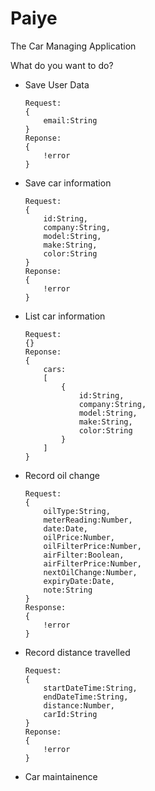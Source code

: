 # Paiye
The Car Managing Application

What do you want to do?
- Save User Data
    ```
    Request:
    {
        email:String
    }
    Reponse:
    {
        !error
    }
- Save car information
    ```
    Request:
    {
        id:String,
        company:String,
        model:String,
        make:String,
        color:String
    }
    Reponse:
    {
        !error
    }
- List car information
    ```
    Request:
    {}
    Reponse:
    {
        cars:
        [
            {
                id:String,
                company:String,
                model:String,
                make:String,
                color:String
            }
        ]
    }
- Record oil change
    ```
    Request:
    {
        oilType:String,
        meterReading:Number,
        date:Date,
        oilPrice:Number,
        oilFilterPrice:Number,
        airFilter:Boolean,
        airFilterPrice:Number,
        nextOilChange:Number,
        expiryDate:Date,
        note:String
    }
    Response:
    {
        !error
    }
- Record distance travelled
    ```
    Request:
    {
        startDateTime:String,
        endDateTime:String,
        distance:Number,
        carId:String
    }
    Reponse:
    {
        !error
    }
- Car maintainence